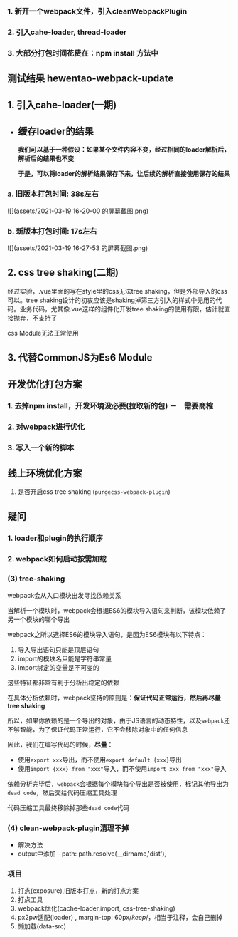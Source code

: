 ### 1. 新开一个webpack文件，引入cleanWebpackPlugin

### 2. 引入cahe-loader, thread-loader

### 3. 大部分打包时间花费在：npm install 方法中









## 测试结果  hewentao-webpack-update

## 1. 引入cahe-loader(一期)

- ## 缓存loader的结果

  **我们可以基于一种假设：如果某个文件内容不变，经过相同的loader解析后，解析后的结果也不变**

  **于是，可以将loader的解析结果保存下来，让后续的解析直接使用保存的结果**

###  a.  旧版本打包时间: 38s左右

![](assets/2021-03-19 16-20-00 的屏幕截图.png)

### b.  新版本打包时间: 17s左右

![](assets/2021-03-19 16-27-53 的屏幕截图.png)



## 2. css tree shaking(二期)

经过实验，.vue里面的写在style里的css无法tree shaking，但是外部导入的css可以。tree shaking设计的初衷应该是shaking掉第三方引入的样式中无用的代码。业务代码，尤其像.vue这样的组件化开发tree shaking的使用有限，估计就直接抛弃，不支持了

css Module无法正常使用

## 3. 代替CommonJS为Es6 Module



## 开发优化打包方案

### 1. 去掉npm install，开发环境没必要(拉取新的包)  －　需要商榷

### 2. 对webpack进行优化　

### 3. 写入一个新的脚本



## 线上环境优化方案

1. 是否开启css tree shaking (`purgecss-webpack-plugin`)



## 疑问

### 1. loader和plugin的执行顺序

### 2. webpack如何启动按需加载



### (3) tree-shaking

webpack会从入口模块出发寻找依赖关系

当解析一个模块时，webpack会根据ES6的模块导入语句来判断，该模块依赖了另一个模块的哪个导出

webpack之所以选择ES6的模块导入语句，是因为ES6模块有以下特点：

1. 导入导出语句只能是顶层语句
2. import的模块名只能是字符串常量
3. import绑定的变量是不可变的

这些特征都非常有利于分析出稳定的依赖

在具体分析依赖时，webpack坚持的原则是：**保证代码正常运行，然后再尽量tree shaking**

所以，如果你依赖的是一个导出的对象，由于JS语言的动态特性，以及`webpack`还不够智能，为了保证代码正常运行，它不会移除对象中的任何信息

因此，我们在编写代码的时候，**尽量**：

- 使用`export xxx`导出，而不使用`export default {xxx}`导出
- 使用`import {xxx} from "xxx"`导入，而不使用`import xxx from "xxx"`导入

依赖分析完毕后，`webpack`会根据每个模块每个导出是否被使用，标记其他导出为`dead code`，然后交给代码压缩工具处理

代码压缩工具最终移除掉那些`dead code`代码

### (4) clean-webpack-plugin清理不掉

- 解决方法
- output中添加－path: path.resolve(__dirname,'dist'),











### 项目

1. 打点(exposure),旧版本打点，新的打点方案
2. 打点工具
3. webpack优化(cache-loader,import, css-tree-shaking)
4. px2pw适配(loader) , margin-top: 60px/*keep*/，相当于注释，会自己删掉
5. 懒加载(data-src)